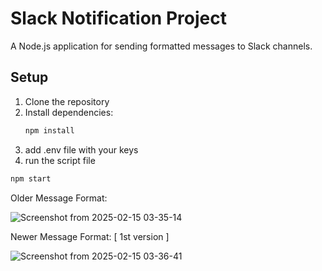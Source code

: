 # Slack Notification Project

A Node.js application for sending formatted messages to Slack channels.

## Setup

1. Clone the repository
2. Install dependencies:
   ```bash
   npm install
3. add .env file with your keys
4. run the script file
  ```bash
  npm start
```


Older Message Format: 

![Screenshot from 2025-02-15 03-35-14](https://github.com/user-attachments/assets/464c9ffb-98e2-4f27-a8a9-9e6a68d0e258)

Newer Message Format: [ 1st version ]

![Screenshot from 2025-02-15 03-36-41](https://github.com/user-attachments/assets/1c5d746c-6eb9-4a2a-89fa-53b231a9c481)




